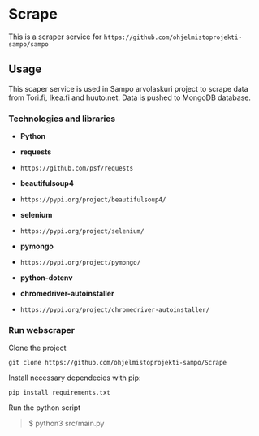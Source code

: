 # Scrape
This is a scraper service for `https://github.com/ohjelmistoprojekti-sampo/sampo`
## Usage
This scaper service is used in Sampo arvolaskuri project to scrape data from Tori.fi, Ikea.fi and huuto.net. Data is pushed to MongoDB database. 
### Technologies and libraries
- **Python**

- **requests**

- `https://github.com/psf/requests`

- **beautifulsoup4**

- `https://pypi.org/project/beautifulsoup4/`

- **selenium**

- `https://pypi.org/project/selenium/`

- **pymongo**

- `https://pypi.org/project/pymongo/`

- **python-dotenv**

- **chromedriver-autoinstaller**

- `https://pypi.org/project/chromedriver-autoinstaller/`

### Run webscraper
Clone the project

`git clone https://github.com/ohjelmistoprojekti-sampo/Scrape`

Install necessary dependecies with pip:

`pip install requirements.txt`
  
Run the python script
  > $ python3 src/main.py

